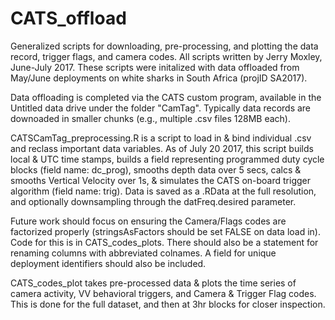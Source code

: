 # CATS_offload
Generalized scripts for downloading, pre-processing, and plotting the data record, trigger flags, and camera codes.  All scripts written by Jerry Moxley, June-July 2017.  These scripts were initalized with data offloaded from May/June deployments on white sharks in South Africa (projID SA2017).

Data offloading is completed via the CATS custom program, available in the Untitled data drive under the folder "CamTag".  Typically data records are downoaded in smaller chunks (e.g., multiple .csv files 128MB each).

CATSCamTag_preprocessing.R is a script to load in & bind individual .csv and reclass important data variables.  As of July 20 2017, this script builds local & UTC time stamps, builds a field representing programmed duty cycle blocks (field name: dc_prog), smooths depth data over 5 secs, calcs & smooths Vertical Velocity over 1s, & simulates the CATS on-board trigger algorithm (field name: trig).  Data is saved as a .RData at the full resolution, and optionally downsampling through the datFreq.desired parameter.  

Future work should focus on ensuring the Camera/Flags codes are factorized properly (stringsAsFactors should be set FALSE on data load in).  Code for this is in CATS_codes_plots.  There should also be a statement for renaming columns with abbreviated colnames.  A field for unique deployment identifiers should also be included.  



CATS_codes_plot takes pre-processed data & plots the time series of camera activity, VV behavioral triggers, and Camera & Trigger Flag codes.  This is done for the full dataset, and then at 3hr blocks for closer inspection.  